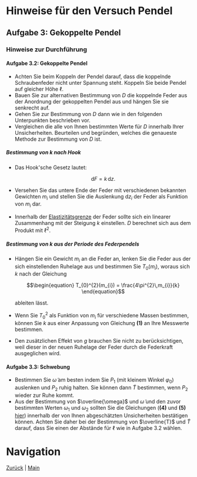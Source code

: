 # Hinweise für den Versuch Pendel


## Aufgabe 3: Gekoppelte Pendel


### Hinweise zur Durchführung

#### Aufgabe 3.2: Gekoppelte Pendel

- Achten Sie beim Koppeln der Pendel darauf, dass die koppelnde Schraubenfeder nicht unter Spannung steht. Koppeln Sie beide Pendel auf gleicher Höhe $\ell$. 
- Bauen Sie zur alternativen Bestimmung von $D$ die koppelnde Feder aus der Anordnung der gekoppelten Pendel aus und hängen Sie sie senkrecht auf.
- Gehen Sie zur Bestimmung von $D$ dann wie in den folgenden Unterpunkten beschrieben vor.
-  Vergleichen die alle von Ihnen bestimmten Werte für $D$ innerhalb Ihrer Unsicherheiten. Beurteilen und begründen, welches die genaueste Methode zur Bestimmung von $D$ ist. 

##### Bestimmung von $k$ nach Hook

- Das Hook'sche Gesetz lautet: 

  ```math
  \begin{equation*}
  \mathrm{d}F = k\,\mathrm{d}z.
  \end{equation*}
  ```

- Versehen Sie das untere Ende der Feder mit verschiedenen bekannten Gewichten $m_{i}$ und stellen Sie die Auslenkung $\mathrm{d}z_{i}$ der Feder als Funktion von $m_{i}$ dar. 

- Innerhalb der [Elastizitätsgrenze](https://de.wikipedia.org/wiki/Elastizit%C3%A4tsgrenze) der Feder sollte sich ein linearer Zusammenhang mit der Steigung $k$ einstellen. $D$ berechnet sich aus dem Produkt mit $\ell^{2}$.   

##### Bestimmung von $k$ aus der Periode des Federpendels

- Hängen Sie ein Gewicht $m_{i}$ an die Feder an, lenken Sie die Feder aus der sich einstellenden Ruhelage aus und bestimmen Sie $T_{0}(m_{i})$, woraus sich $k$ nach der Gleichung

  ```math
  \begin{equation}
  T_{0}^{2}(m_{i}) = \frac{4\pi^{2}\,m_{i}}{k}
  \end{equation}
  ```

  ableiten lässt. 

- Wenn Sie $T_{0}^{2}$ als Funktion von $m_{i}$ für verschiedene Massen bestimmen, können Sie $k$ aus einer Anpassung von Gleichung **(1)** an Ihre Messwerte bestimmen.

- Den zusätzlichen Effekt von $g$ brauchen Sie nicht zu berücksichtigen, weil dieser in der neuen Ruhelage der Feder durch die Federkraft ausgeglichen wird. 

#### Aufgabe 3.3: Schwebung

- Bestimmen Sie $\widetilde{\omega}$ am besten indem Sie $P_{1}$ (mit kleinem Winkel $\varphi_{0}$) auslenken und $P_{2}$ ruhig halten. Sie können dann $\widetilde{T}$ bestimmen, wenn $P_{2}$ wieder zur Ruhe kommt. 
- Aus der Bestimmung von $\overline{\omega}$ und $\widetilde{\omega}$ und den zuvor bestimmten Werten $\omega_{1}$ und $\omega_{2}$ sollten Sie die Gleichungen (**(4)** und **(5)** [hier](https://git.scc.kit.edu/etp-lehre/p1-for-students/-/blob/main/Pendel/doc//Hinweise-Aufgabe-3.md)) innerhalb der von Ihnen abgeschätzten Unsicherheiten bestätigen können. Achten Sie daher bei der Bestimmung von $\overline{T}$ und $\widetilde{T}$ darauf, dass Sie einen der Abstände für $\ell$ wie in Aufgabe 3.2 wählen.  

#  Navigation

[Zurück](https://gitlab.kit.edu/kit/etp-lehre/p1-praktikum/students/-/tree/main/Pendel/doc/Hinweise-Aufgabe-3.md) | [Main](https://gitlab.kit.edu/kit/etp-lehre/p1-praktikum/students/-/tree/main/Pendel)

